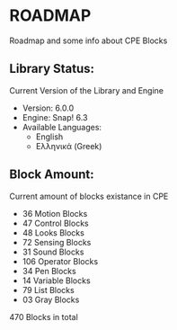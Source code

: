 # ROADMAP

Roadmap and some info about CPE Blocks

## Library Status:
Current Version of the Library and Engine
- Version: 6.0.0
- Engine: Snap! 6.3
- Available Languages:
  - English
  - Ελληνικά (Greek)

## Block Amount:
Current amount of blocks existance in CPE
- 36 Motion Blocks
- 47 Control Blocks
- 48 Looks Blocks
- 72 Sensing Blocks
- 31 Sound Blocks
- 106 Operator Blocks
- 34 Pen Blocks
- 14 Variable Blocks
- 79 List Blocks
- 03 Gray Blocks

470 Blocks in total
